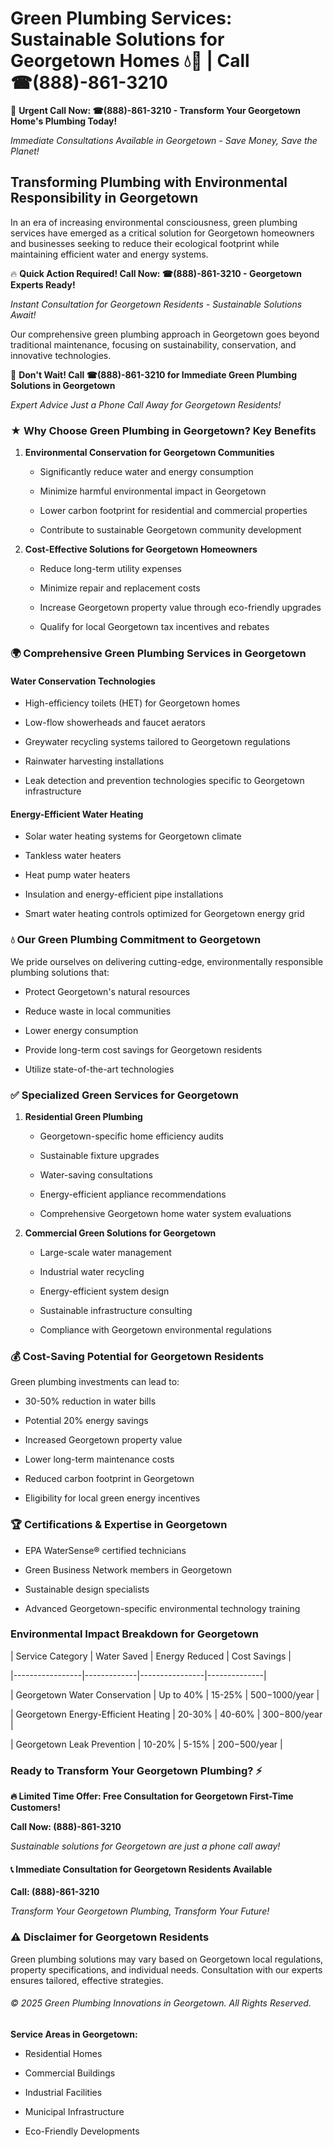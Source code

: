# Green Plumbing Services: Sustainable Solutions for Georgetown Homes 💧🌿 | Call ☎(888)-861-3210

🚨 **Urgent Call Now: ☎(888)-861-3210 - Transform Your Georgetown Home's Plumbing Today!**
*Immediate Consultations Available in Georgetown - Save Money, Save the Planet!*

## Transforming Plumbing with Environmental Responsibility in Georgetown

In an era of increasing environmental consciousness, green plumbing services have emerged as a critical solution for Georgetown homeowners and businesses seeking to reduce their ecological footprint while maintaining efficient water and energy systems. 

🔥 **Quick Action Required! Call Now: ☎(888)-861-3210 - Georgetown Experts Ready!**
*Instant Consultation for Georgetown Residents - Sustainable Solutions Await!*

Our comprehensive green plumbing approach in Georgetown goes beyond traditional maintenance, focusing on sustainability, conservation, and innovative technologies.

🚨 **Don't Wait! Call ☎(888)-861-3210 for Immediate Green Plumbing Solutions in Georgetown**
*Expert Advice Just a Phone Call Away for Georgetown Residents!*

### ★ Why Choose Green Plumbing in Georgetown? Key Benefits

1. **Environmental Conservation for Georgetown Communities** 
   - Significantly reduce water and energy consumption
   - Minimize harmful environmental impact in Georgetown
   - Lower carbon footprint for residential and commercial properties
   - Contribute to sustainable Georgetown community development

2. **Cost-Effective Solutions for Georgetown Homeowners** 
   - Reduce long-term utility expenses
   - Minimize repair and replacement costs
   - Increase Georgetown property value through eco-friendly upgrades
   - Qualify for local Georgetown tax incentives and rebates

### 🌍 Comprehensive Green Plumbing Services in Georgetown

#### Water Conservation Technologies
- High-efficiency toilets (HET) for Georgetown homes
- Low-flow showerheads and faucet aerators
- Greywater recycling systems tailored to Georgetown regulations
- Rainwater harvesting installations
- Leak detection and prevention technologies specific to Georgetown infrastructure

#### Energy-Efficient Water Heating
- Solar water heating systems for Georgetown climate
- Tankless water heaters
- Heat pump water heaters
- Insulation and energy-efficient pipe installations
- Smart water heating controls optimized for Georgetown energy grid

### 💧 Our Green Plumbing Commitment to Georgetown

We pride ourselves on delivering cutting-edge, environmentally responsible plumbing solutions that:
- Protect Georgetown's natural resources
- Reduce waste in local communities
- Lower energy consumption
- Provide long-term cost savings for Georgetown residents
- Utilize state-of-the-art technologies

### ✅ Specialized Green Services for Georgetown

1. **Residential Green Plumbing**
   - Georgetown-specific home efficiency audits
   - Sustainable fixture upgrades
   - Water-saving consultations
   - Energy-efficient appliance recommendations
   - Comprehensive Georgetown home water system evaluations

2. **Commercial Green Solutions for Georgetown**
   - Large-scale water management
   - Industrial water recycling
   - Energy-efficient system design
   - Sustainable infrastructure consulting
   - Compliance with Georgetown environmental regulations

### 💰 Cost-Saving Potential for Georgetown Residents

Green plumbing investments can lead to:
- 30-50% reduction in water bills
- Potential 20% energy savings
- Increased Georgetown property value
- Lower long-term maintenance costs
- Reduced carbon footprint in Georgetown
- Eligibility for local green energy incentives

### 🏆 Certifications & Expertise in Georgetown

- EPA WaterSense® certified technicians
- Green Business Network members in Georgetown
- Sustainable design specialists
- Advanced Georgetown-specific environmental technology training

### Environmental Impact Breakdown for Georgetown

| Service Category | Water Saved | Energy Reduced | Cost Savings |
|-----------------|-------------|----------------|--------------|
| Georgetown Water Conservation | Up to 40% | 15-25% | $500-$1000/year |
| Georgetown Energy-Efficient Heating | 20-30% | 40-60% | $300-$800/year |
| Georgetown Leak Prevention | 10-20% | 5-15% | $200-$500/year |

### Ready to Transform Your Georgetown Plumbing? ⚡

**🔥 Limited Time Offer: Free Consultation for Georgetown First-Time Customers!**

**Call Now: (888)-861-3210**
*Sustainable solutions for Georgetown are just a phone call away!*

#### 📞 Immediate Consultation for Georgetown Residents Available

**Call: (888)-861-3210**
*Transform Your Georgetown Plumbing, Transform Your Future!*

### ⚠️ Disclaimer for Georgetown Residents

Green plumbing solutions may vary based on Georgetown local regulations, property specifications, and individual needs. Consultation with our experts ensures tailored, effective strategies.

###### © 2025 Green Plumbing Innovations in Georgetown. All Rights Reserved.

**Service Areas in Georgetown:** 
- Residential Homes
- Commercial Buildings
- Industrial Facilities
- Municipal Infrastructure
- Eco-Friendly Developments